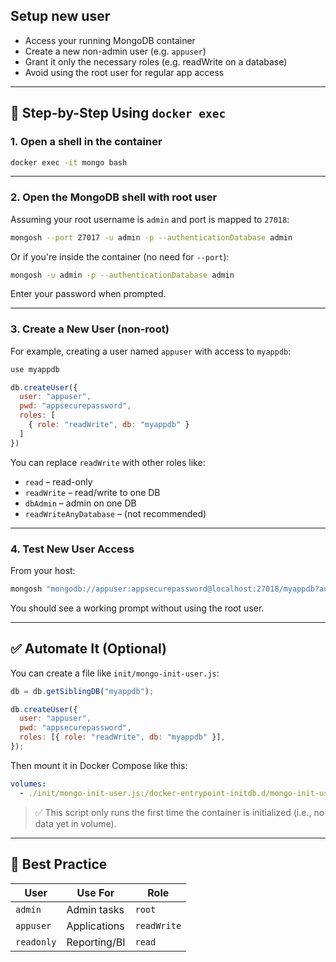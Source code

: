 ## Setup new user

- Access your running MongoDB container
- Create a new non-admin user (e.g. `appuser`)
- Grant it only the necessary roles (e.g. readWrite on a database)
- Avoid using the root user for regular app access

---

## 🔧 Step-by-Step Using `docker exec`

### 1. **Open a shell in the container**

```bash
docker exec -it mongo bash
```

---

### 2. **Open the MongoDB shell with root user**

Assuming your root username is `admin` and port is mapped to `27018`:

```bash
mongosh --port 27017 -u admin -p --authenticationDatabase admin
```

Or if you're inside the container (no need for `--port`):

```bash
mongosh -u admin -p --authenticationDatabase admin
```

Enter your password when prompted.

---

### 3. **Create a New User (non-root)**

For example, creating a user named `appuser` with access to `myappdb`:

```javascript
use myappdb

db.createUser({
  user: "appuser",
  pwd: "appsecurepassword",
  roles: [
    { role: "readWrite", db: "myappdb" }
  ]
})
```

You can replace `readWrite` with other roles like:

- `read` – read-only
- `readWrite` – read/write to one DB
- `dbAdmin` – admin on one DB
- `readWriteAnyDatabase` – (not recommended)

---

### 4. **Test New User Access**

From your host:

```bash
mongosh "mongodb://appuser:appsecurepassword@localhost:27018/myappdb?authSource=myappdb"
```

You should see a working prompt without using the root user.

---

## ✅ Automate It (Optional)

You can create a file like `init/mongo-init-user.js`:

```js
db = db.getSiblingDB("myappdb");

db.createUser({
  user: "appuser",
  pwd: "appsecurepassword",
  roles: [{ role: "readWrite", db: "myappdb" }],
});
```

Then mount it in Docker Compose like this:

```yaml
volumes:
  - ./init/mongo-init-user.js:/docker-entrypoint-initdb.d/mongo-init-user.js:ro
```

> ✅ This script only runs the first time the container is initialized (i.e., no data yet in volume).

---

## 🔐 Best Practice

| User       | Use For      | Role        |
| ---------- | ------------ | ----------- |
| `admin`    | Admin tasks  | `root`      |
| `appuser`  | Applications | `readWrite` |
| `readonly` | Reporting/BI | `read`      |
